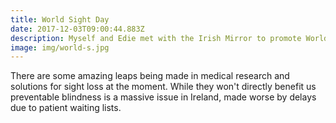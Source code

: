 ```yaml
---
title: World Sight Day
date: 2017-12-03T09:00:44.883Z
description: Myself and Edie met with the Irish Mirror to promote World Sight Day.
image: img/world-s.jpg
---
```

There are some amazing leaps being made in medical research and solutions for sight loss at the moment. While they won't directly benefit us preventable blindness is a massive issue in Ireland, made worse by delays due to patient waiting lists.
